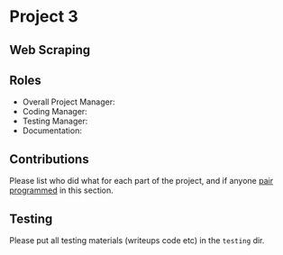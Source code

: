 # Project 3
## Web Scraping

## Roles
* Overall Project Manager:
* Coding Manager:
* Testing Manager:
* Documentation:

## Contributions
Please list who did what for each part of the project, and if anyone [pair programmed](http://en.wikipedia.org/wiki/Pair_programming) in this section.

## Testing
Please put all testing materials (writeups code etc) in the `testing` dir.
